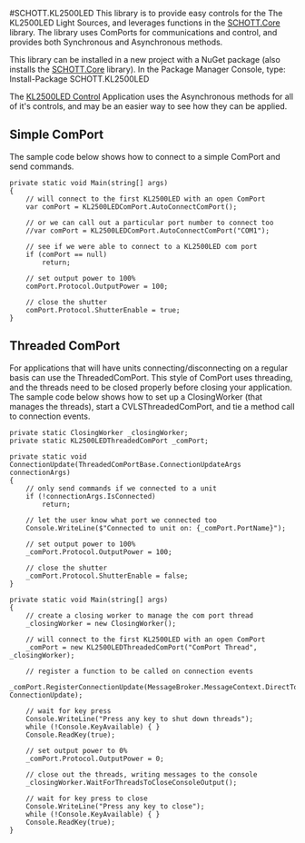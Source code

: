 #SCHOTT.KL2500LED
This library is to provide easy controls for the The KL2500LED Light Sources, and leverages functions in the [SCHOTT.Core](https://github.com/SCHOTTNorthAmerica/SCHOTT.Core) library. The library uses ComPorts for communications and control, and provides both Synchronous and Asynchronous methods.

This library can be installed in a new project with a NuGet package (also installs the [SCHOTT.Core](https://github.com/SCHOTTNorthAmerica/SCHOTT.Core) library). In the Package Manager Console, type:
Install-Package SCHOTT.KL2500LED

The [KL2500LED Control](https://github.com/SCHOTTNorthAmerica/KL2500LED-Control) Application uses the Asynchronous methods for all of it's controls, and may be an easier way to see how they can be applied.</p>

## Simple ComPort
The sample code below shows how to connect to a simple ComPort and send commands.

```
private static void Main(string[] args)
{
	// will connect to the first KL2500LED with an open ComPort
	var comPort = KL2500LEDComPort.AutoConnectComPort();

	// or we can call out a particular port number to connect too
	//var comPort = KL2500LEDComPort.AutoConnectComPort("COM1");

	// see if we were able to connect to a KL2500LED com port
	if (comPort == null)
		return;

	// set output power to 100%
	comPort.Protocol.OutputPower = 100;

	// close the shutter
	comPort.Protocol.ShutterEnable = true;
}
```

## Threaded ComPort
For applications that will have units connecting/disconnecting on a regular basis can use the ThreadedComPort. This style of ComPort uses threading, and the threads need to be closed properly before closing your application. The sample code below shows how to set up a ClosingWorker (that manages the threads), start a CVLSThreadedComPort, and tie a method call to connection events.

```
private static ClosingWorker _closingWorker;
private static KL2500LEDThreadedComPort _comPort;

private static void ConnectionUpdate(ThreadedComPortBase.ConnectionUpdateArgs connectionArgs)
{
	// only send commands if we connected to a unit
	if (!connectionArgs.IsConnected)
		return;

	// let the user know what port we connected too
	Console.WriteLine($"Connected to unit on: {_comPort.PortName}");

	// set output power to 100%
	_comPort.Protocol.OutputPower = 100;

	// close the shutter
	_comPort.Protocol.ShutterEnable = false;
}

private static void Main(string[] args)
{
	// create a closing worker to manage the com port thread
	_closingWorker = new ClosingWorker();

	// will connect to the first KL2500LED with an open ComPort
	_comPort = new KL2500LEDThreadedComPort("ComPort Thread", _closingWorker);

	// register a function to be called on connection events
	_comPort.RegisterConnectionUpdate(MessageBroker.MessageContext.DirectToData, ConnectionUpdate);

	// wait for key press
	Console.WriteLine("Press any key to shut down threads");
	while (!Console.KeyAvailable) { }
	Console.ReadKey(true);

	// set output power to 0%
	_comPort.Protocol.OutputPower = 0;

	// close out the threads, writing messages to the console
	_closingWorker.WaitForThreadsToCloseConsoleOutput();

	// wait for key press to close
	Console.WriteLine("Press any key to close");
	while (!Console.KeyAvailable) { }
	Console.ReadKey(true);
}
```
